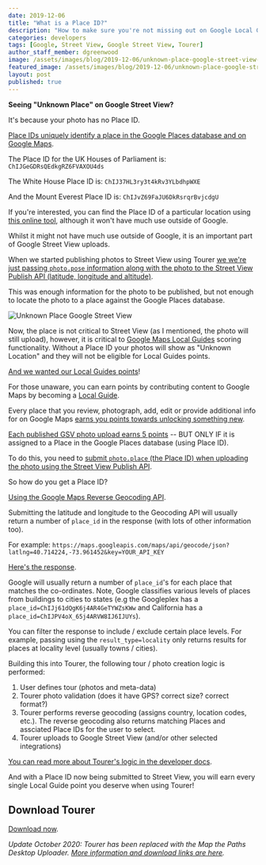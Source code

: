 ```yaml
---
date: 2019-12-06
title: "What is a Place ID?"
description: "How to make sure you're not missing out on Google Local Guide points from Street View photos."
categories: developers
tags: [Google, Street View, Google Street View, Tourer]
author_staff_member: dgreenwood
image: /assets/images/blog/2019-12-06/unknown-place-google-street-view-meta.jpg
featured_image: /assets/images/blog/2019-12-06/unknown-place-google-street-view-sm.png
layout: post
published: true
---
```


**Seeing "Unknown Place" on Google Street View?**

It's because your photo has no Place ID.

[Place IDs uniquely identify a place in the Google Places database and on Google Maps](https://developers.google.com/places/place-id).

The Place ID for the UK Houses of Parliament is:
`ChIJGeGDRsQEdkgRZ6FVAXOU4ds`

The White House Place ID is: `ChIJ37HL3ry3t4kRv3YLbdhpWXE`

And the Mount Everest Place ID is: `ChIJvZ69FaJU6DkRsrqrBvjcdgU`

If you're interested, you can find the Place ID of a particular location using [this online tool](https://developers.google.com/places/place-id), although it won't have much use outside of Google.

Whilst it might not have much use outside of Google, it is an important part of Google Street View uploads.

When we started publishing photos to Street View using Tourer [we we're just passing `photo.pose` information along with the photo to the Street View Publish API (latitude, longitude and altitude)](https://developers.google.com/streetview/publish/reference/rest/v1/photo#pose).

This was enough information for the photo to be published, but not enough to locate the photo to a place against the Google Places database.

<img class="img-fluid" src="/assets/images/blog/2019-12-06/unknown-place-google-street-view-sm.png" alt="Unknown Place Google Street View" title="Unknown Place Google Street View" />

Now, the place is not critical to Street View (as I mentioned, the photo will still upload), however, it is critical to [Google Maps Local Guides](https://maps.google.com/localguides) scoring functionality. Without a Place ID your photos will show as "Unknown Location" and they will not be eligible for Local Guides points.

[And we wanted our Local Guides points](https://www.google.co.uk/maps/contrib/103906017035515964929/)!

For those unaware, you can earn points by contributing content to Google Maps by becoming a [Local Guide](https://support.google.com/local-guides/answer/6225846?hl=en-GB&ref_topic=6225845).

Every place that you review, photograph, add, edit or provide additional info for on Google Maps [earns you points towards unlocking something new](https://support.google.com/local-guides/answer/6225851?hl=en-GB).

[Each published GSV photo upload earns 5 points](https://support.google.com/local-guides/answer/6225851?hl=en-GB) -- BUT ONLY IF it is assigned to a Place in the Google Places database (using Place ID).

To do this, you need to [submit `photo.place` (the Place ID) when uploading  the photo using the Street View Publish API](https://developers.google.com/streetview/publish/reference/rest/v1/photo#Place).

So how do you get a Place ID?

[Using the Google Maps Reverse Geocoding API](https://developers.google.com/maps/documentation/geocoding/intro#ReverseGeocoding).

Submitting the latitude and longitude to the Geocoding API will usually return a number of `place_id` in the response (with lots of other information too). 

For example: `https://maps.googleapis.com/maps/api/geocode/json?latlng=40.714224,-73.961452&key=YOUR_API_KEY`

[Here's the response](https://developers.google.com/maps/documentation/geocoding/intro#ReverseGeocoding).

Google will usually return a number of `place_id`'s for each place that matches the co-ordinates. Note, Google classifies various levels of places from buildings to cities to states (e.g the Googleplex has a `place_id=ChIJj61dQgK6j4AR4GeTYWZsKWw` and California has a `place_id=ChIJPV4oX_65j4ARVW8IJ6IJUYs`).

You can filter the response to include / exclude certain place levels. For example, passing using the `result_type=locality` only returns results for places at locality level (usually towns / cities).

Building this into Tourer, the following tour / photo creation logic is performed:

1. User defines tour (photos and meta-data)
2. Tourer photo validation (does it have GPS? correct size? correct format?)
3. Tourer performs reverse geocoding (assigns country, location codes, etc.). The reverse geocoding also returns matching Places and assciated Place IDs for the user to select.
4. Tourer uploads to Google Street View (and/or other selected integrations)

[You can read more about Tourer's logic in the developer docs](https://github.com/trek-view/tourer).

And with a Place ID now being submitted to Street View, you will earn every single Local Guide point you deserve when using Tourer!

## Download Tourer

[Download now](https://github.com/trek-view/tourer).

_Update October 2020: Tourer has been replaced with the Map the Paths Desktop Uploader. [More information and download links are here](/blog/2020/map-the-paths-desktop-uploader)._